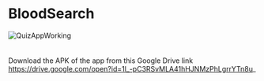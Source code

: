 # BloodSearch
![QuizAppWorking](https://user-images.githubusercontent.com/38467102/54339571-3e239b80-465b-11e9-9e40-798e5d3f489f.gif)<br><r><br><br>
Download the APK of the app from this Google Drive link<br>
https://drive.google.com/open?id=1l_-pC3RSvMLA41hHJNMzPhLgrrYTn8u_
